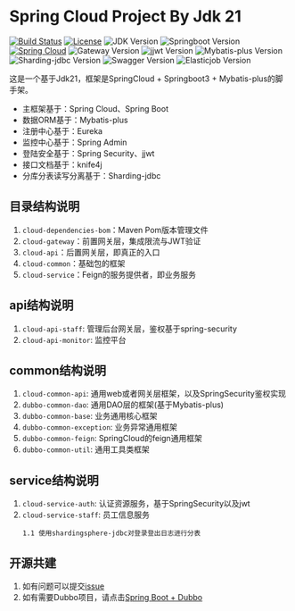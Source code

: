 # Spring Cloud Project By Jdk 21

[![Build Status](https://img.shields.io/badge/Build-ZhiQinlsZhen-red)](https://github.com/ZhiQinIsZhen)
[![License](https://img.shields.io/badge/License-MIT-yellow)](https://github.com/ZhiQinIsZhen/springcloud-liyz/blob/master/LICENSE)
![JDK Version](https://img.shields.io/badge/JDK-21-brightgreen)
![Springboot Version](https://img.shields.io/badge/Springboot-3.3.6-brightgreen)
[![Spring Cloud](https://img.shields.io/badge/Springcloud-2023.0.4-brightgreen)](https://spring.io/projects/spring-cloud)
![Gateway Version](https://img.shields.io/badge/Gateway-4.1.3-brightgreen)
![jjwt Version](https://img.shields.io/badge/jjwt-0.12.6-brightgreen)
![Mybatis-plus Version](https://img.shields.io/badge/MybatisPlus-3.5.9-brightgreen)
![Sharding-jdbc Version](https://img.shields.io/badge/ShardingJdbc-5.5.1-brightgreen)
![Swagger Version](https://img.shields.io/badge/knife4j-4.5.0-brightgreen)
![Elasticjob Version](https://img.shields.io/badge/elasticjob-3.0.4-brightgreen)

这是一个基于Jdk21，框架是SpringCloud + Springboot3 + Mybatis-plus的脚手架。

- 主框架基于：Spring Cloud、Spring Boot
- 数据ORM基于：Mybatis-plus
- 注册中心基于：Eureka
- 监控中心基于：Spring Admin
- 登陆安全基于：Spring Security、jjwt
- 接口文档基于：knife4j
- 分库分表读写分离基于：Sharding-jdbc


## 目录结构说明
1. `cloud-dependencies-bom`：Maven Pom版本管理文件
2. `cloud-gateway`：前置网关层，集成限流与JWT验证
3. `cloud-api`：后置网关层，即真正的入口
4. `cloud-common`：基础包的框架
5. `cloud-service`：Feign的服务提供者，即业务服务

## api结构说明
1. `cloud-api-staff`: 管理后台网关层，鉴权基于spring-security
2. `cloud-api-monitor`: 监控平台

## common结构说明
1. `cloud-common-api`: 通用web或者网关层框架，以及SpringSecurity鉴权实现
2. `dubbo-common-dao`: 通用DAO层的框架(基于Mybatis-plus)
3. `dubbo-common-base`: 业务通用核心框架
4. `dubbo-common-exception`: 业务异常通用框架
5. `dubbo-common-feign`: SpringCloud的feign通用框架
6. `dubbo-common-util`: 通用工具类框架

## service结构说明

1. `cloud-service-auth`: 认证资源服务，基于SpringSecurity以及jwt
2. `cloud-service-staff`: 员工信息服务
    ```text
    1.1 使用shardingsphere-jdbc对登录登出日志进行分表
    ```

## 开源共建
1. 如有问题可以提交[issue](https://github.com/ZhiQinIsZhen/cloud-springboot3/issues)
2. 如有需要Dubbo项目，请点击[Spring Boot + Dubbo](https://github.com/ZhiQinIsZhen/dubbo-springboot-project)
